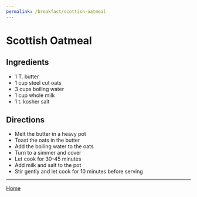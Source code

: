 ```yaml
---
permalink: /breakfast/scottish-oatmeal
---
```

# Scottish Oatmeal

## Ingredients

- 1 T. butter
- 1 cup steel cut oats
- 3 cups boiling water
- 1 cup whole milk
- 1 t. kosher salt

## Directions

- Melt the butter in a heavy pot
- Toast the oats in the butter
- Add the boiling water to the oats
- Turn to a simmer and cover
- Let cook for 30-45 minutes
- Add milk and salt to the pot
- Stir gently and let cook for 10 minutes before serving

---

[Home](https://thomasjbarrett82.github.io)
